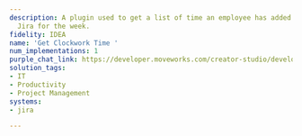 ```yaml
---
description: A plugin used to get a list of time an employee has added to EPICs in
  Jira for the week.
fidelity: IDEA
name: 'Get Clockwork Time '
num_implementations: 1
purple_chat_link: https://developer.moveworks.com/creator-studio/developer-tools/purple-chat-builder/?workspace=%7B%22title%22%3A%22My+Workspace%22%2C%22botSettings%22%3A%7B%7D%2C%22mocks%22%3A%5B%7B%22id%22%3A6991%2C%22title%22%3A%22Mock+1%22%2C%22transcript%22%3A%7B%22settings%22%3A%7B%22colorStyle%22%3A%22LIGHT%22%2C%22startTime%22%3A%2211%3A43+AM%22%2C%22defaultPerson%22%3A%22GWEN%22%2C%22editable%22%3Atrue%7D%2C%22messages%22%3A%5B%7B%22from%22%3A%22USER%22%2C%22text%22%3A%22Can+you+tell+me+how+much+time+I%27ve+added+to+JIRA+for+my+projects%3F%22%7D%2C%7B%22from%22%3A%22ANNOTATION%22%2C%22text%22%3A%22%3Cp%3E%E2%9C%85+Working+on+%3Cb%3ETime+Added+to+JIRA+for+Projects%3C%2Fb%3E%3Cbr%3E%E2%8F%B3+Calling+Plugin+%3Cb%3EGet+Clockwork+Time%3C%2Fb%3E%3C%2Fp%3E%22%7D%2C%7B%22from%22%3A%22BOT%22%2C%22text%22%3A%22Sure%21+Here%27s+the+time+you%27ve+logged+for+each+project+on+JIRA%3A%22%2C%22cards%22%3A%5B%7B%22title%22%3A%22Project%3A+Website+Redesign%22%2C%22text%22%3A%22Time+Spent%3A+15+hours+-+Working+on+the+new+website+layout+and+UX+improvements.%22%7D%2C%7B%22title%22%3A%22Project%3A+API+Integration%22%2C%22text%22%3A%22Time+Spent%3A+10+hours+-+Implementing+and+testing+the+new+API+connections.%22%7D%2C%7B%22title%22%3A%22Project%3A+Customer+Feedback+System%22%2C%22text%22%3A%22Time+Spent%3A+8+hours+-+Developing+a+new+customer+feedback+portal.%22%7D%5D%7D%5D%7D%7D%5D%7D
solution_tags:
- IT
- Productivity
- Project Management
systems:
- jira

---
```

